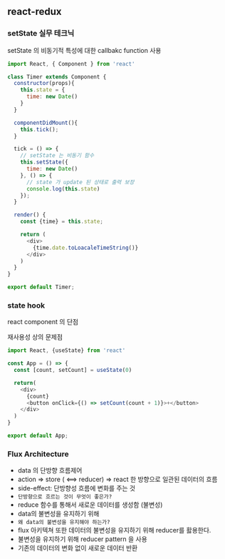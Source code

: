 ## react-redux


### setState 실무 테크닉

setState 의 비동기적 특성에 대한 callbakc function 사용

```js
import React, { Component } from 'react'

class Timer extends Component {
  constructor(props){
    this.state = {
      time: new Date()
    }
  }

  componentDidMount(){
    this.tick();
  }

  tick = () => {
    // setState 는 비동기 함수
    this.setState({
      time: new Date()
    }, () => {
      // state 가 update 된 상태로 출력 보장
      console.log(this.state)
    });
  }

  render() {
    const {time} = this.state;

    return (
      <div>
        {time.date.toLoacaleTimeString()}
      </div>
    )
  }
}

export default Timer;
```

### state hook

react component 의 단점

재사용성 상의 문제점

```js
import React, {useState} from 'react'

const App = () => {
  const [count, setCount] = useState(0)

  return(
    <div>
      {count}
      <button onClick={() => setCount(count + 1)}>+</button>
    </div>
  )
}

export default App;
```

### Flux Architecture

- data 의 단방향 흐름제어
- action => store ( <==> reducer) => react 한 방향으로 일관된 데이터의 흐름
- side-effect: 단방향성 흐름에 변화를 주는 것
- `단방향으로 흐르는 것이 무엇이 좋은가?`
- reduce 함수를 통해서 새로운 데이터를 생성함 (불변성)
- data의 불변성을 유지하기 위해
- `왜 data의 불변성을 유지해야 하는가?`
- flux 아키텍쳐 또한 데이터의 불변성을 유지하기 위해 reducer를 홣용한다.
- 불변성을 유지하기 위해 reducer pattern 을 사용
- 기존의 데이터의 변화 없이 새로운 데이터 반환

